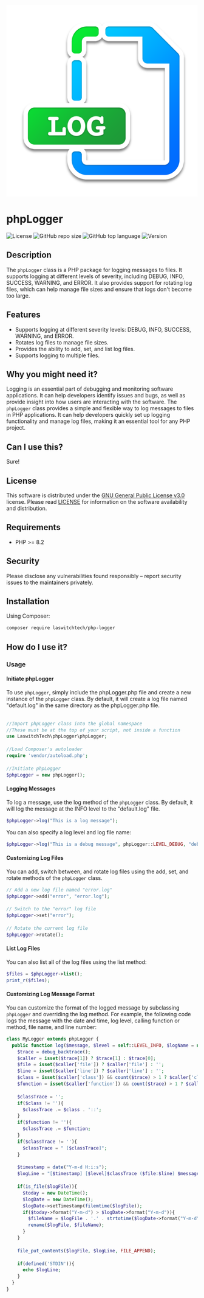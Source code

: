 ![GitHub repo logo](/dist/img/logo.png)

# phpLogger
![License](https://img.shields.io/github/license/LouisOuellet/php-logger?style=for-the-badge)
![GitHub repo size](https://img.shields.io/github/repo-size/LouisOuellet/php-logger?style=for-the-badge&logo=github)
![GitHub top language](https://img.shields.io/github/languages/top/LouisOuellet/php-logger?style=for-the-badge)
![Version](https://img.shields.io/github/v/release/LouisOuellet/php-logger?label=Version&style=for-the-badge)

## Description
The `phpLogger` class is a PHP package for logging messages to files. It supports logging at different levels of severity, including DEBUG, INFO, SUCCESS, WARNING, and ERROR. It also provides support for rotating log files, which can help manage file sizes and ensure that logs don't become too large.

## Features
  - Supports logging at different severity levels: DEBUG, INFO, SUCCESS, WARNING, and ERROR.
  - Rotates log files to manage file sizes.
  - Provides the ability to add, set, and list log files.
  - Supports logging to multiple files.

## Why you might need it?
Logging is an essential part of debugging and monitoring software applications. It can help developers identify issues and bugs, as well as provide insight into how users are interacting with the software. The `phpLogger` class provides a simple and flexible way to log messages to files in PHP applications. It can help developers quickly set up logging functionality and manage log files, making it an essential tool for any PHP project.

## Can I use this?
Sure!

## License
This software is distributed under the [GNU General Public License v3.0](https://www.gnu.org/licenses/gpl-3.0.en.html) license. Please read [LICENSE](LICENSE) for information on the software availability and distribution.

## Requirements
* PHP >= 8.2

## Security
Please disclose any vulnerabilities found responsibly – report security issues to the maintainers privately.

## Installation
Using Composer:
```sh
composer require laswitchtech/php-logger
```

## How do I use it?
### Usage
#### Initiate phpLogger
To use `phpLogger`, simply include the phpLogger.php file and create a new instance of the `phpLogger` class. By default, it will create a log file named "default.log" in the same directory as the phpLogger.php file.

```php

//Import phpLogger class into the global namespace
//These must be at the top of your script, not inside a function
use LaswitchTech\phpLogger\phpLogger;

//Load Composer's autoloader
require 'vendor/autoload.php';

//Initiate phpLogger
$phpLogger = new phpLogger();
```

#### Logging Messages
To log a message, use the log method of the `phpLogger` class. By default, it will log the message at the INFO level to the "default.log" file.

```php
$phpLogger->log("This is a log message");
```

You can also specify a log level and log file name:

```php
$phpLogger->log("This is a debug message", phpLogger::LEVEL_DEBUG, "debug");
```

#### Customizing Log Files
You can add, switch between, and rotate log files using the add, set, and rotate methods of the `phpLogger` class.

```php
// Add a new log file named "error.log"
$phpLogger->add("error", "error.log");

// Switch to the "error" log file
$phpLogger->set("error");

// Rotate the current log file
$phpLogger->rotate();
```

#### List Log Files
You can also list all of the log files using the list method:

```php
$files = $phpLogger->list();
print_r($files);
```

#### Customizing Log Message Format
You can customize the format of the logged message by subclassing `phpLogger` and overriding the log method. For example, the following code logs the message with the date and time, log level, calling function or method, file name, and line number:

```php
class MyLogger extends phpLogger {
  public function log($message, $level = self::LEVEL_INFO, $logName = null){
    $trace = debug_backtrace();
    $caller = isset($trace[1]) ? $trace[1] : $trace[0];
    $file = isset($caller['file']) ? $caller['file'] : '';
    $line = isset($caller['line']) ? $caller['line'] : '';
    $class = isset($caller['class']) && count($trace) > 1 ? $caller['class'] : '';
    $function = isset($caller['function']) && count($trace) > 1 ? $caller['function'] : '';

    $classTrace = '';
    if($class != ''){
      $classTrace .= $class . '::';
    }
    if($function != ''){
      $classTrace .= $function;
    }
    if($classTrace != ''){
      $classTrace = " [$classTrace]";
    }

    $timestamp = date("Y-m-d H:i:s");
    $logLine = "[$timestamp] [$level]$classTrace ($file:$line) $message"

    if(is_file($logFile)){
      $today = new DateTime();
      $logDate = new DateTime();
      $logDate->setTimestamp(filemtime($logFile));
      if($today->format("Y-m-d") > $logDate->format("Y-m-d")){
        $fileName = $logFile . '.' . strtotime($logDate->format("Y-m-d"));
        rename($logFile, $fileName);
      }
    }

    file_put_contents($logFile, $logLine, FILE_APPEND);
    
    if(defined('STDIN')){
      echo $logLine;
    }
  }
}
```
